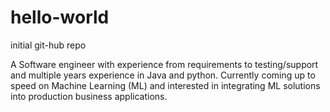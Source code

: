 # hello-world
initial git-hub repo

A Software engineer with experience from requirements to testing/support and multiple years experience in Java and python.  Currently coming up to speed on Machine Learning (ML) and interested in integrating ML solutions into production business applications.  
